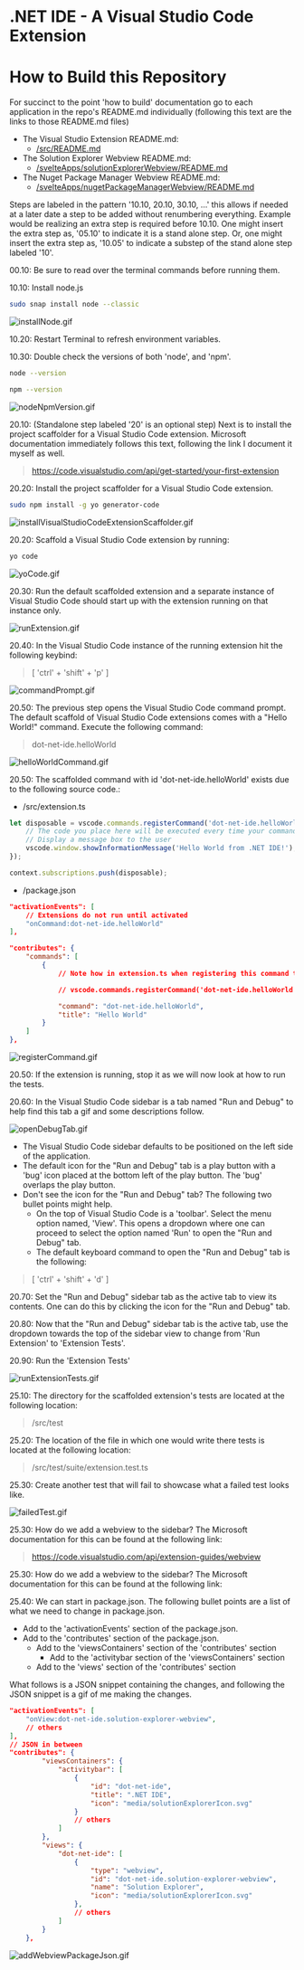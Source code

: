 # .NET IDE - A Visual Studio Code Extension

# How to Build this Repository

For succinct to the point 'how to build' documentation go to each application in the repo's README.md individually (following this text are the links to those README.md files)

- The Visual Studio Extension README.md:
    - [/src/README.md](/src/README.md)
- The Solution Explorer Webview README.md:
    - [/svelteApps/solutionExplorerWebview/README.md](/svelteApps/solutionExplorerWebview/README.md)
- The Nuget Package Manager Webview README.md:
    - [/svelteApps/nugetPackageManagerWebview/README.md](/svelteApps/nugetPackageManagerWebview/README.md)

Steps are labeled in the pattern '10.10, 20.10, 30.10, ...' this allows if needed at a later date a step to be added without renumbering everything. Example would be realizing an extra step is required before 10.10. One might insert the extra step as, '05.10' to indicate it is a stand alone step. Or, one might insert the extra step as, '10.05' to indicate a substep of the stand alone step labeled '10'.

00.10: Be sure to read over the terminal commands before running them.

10.10: Install node.js

``` bash
sudo snap install node --classic
```

![installNode.gif](/DocumentationImages/Root-README-Images/installNode.gif)

10.20: Restart Terminal to refresh environment variables.

10.30: Double check the versions of both 'node', and 'npm'.

``` bash
node --version
```

``` bash
npm --version
```

![nodeNpmVersion.gif](/DocumentationImages/Root-README-Images/nodeNpmVersion.gif)

20.10: (Standalone step labeled '20' is an optional step) Next is to install the project scaffolder for a Visual Studio Code extension. Microsoft documentation immediately follows this text, following the link I document it myself as well.

> https://code.visualstudio.com/api/get-started/your-first-extension

20.20: Install the project scaffolder for a Visual Studio Code extension.

``` bash
sudo npm install -g yo generator-code
```

![installVisualStudioCodeExtensionScaffolder.gif](/DocumentationImages/Root-README-Images/installVisualStudioCodeExtensionScaffolder.gif)

20.20: Scaffold a Visual Studio Code extension by running:

``` bash
yo code
```

![yoCode.gif](/DocumentationImages/Root-README-Images/yoCode.gif)

20.30: Run the default scaffolded extension and a separate instance of Visual Studio Code should start up with the extension running on that instance only.

![runExtension.gif](/DocumentationImages/Root-README-Images/runExtension.gif)

20.40: In the Visual Studio Code instance of the running extension hit the following keybind:

> [ 'ctrl' + 'shift' + 'p' ]

![commandPrompt.gif](/DocumentationImages/Root-README-Images/commandPrompt.gif)

20.50: The previous step opens the Visual Studio Code command prompt. The default scaffold of Visual Studio Code extensions comes with a "Hello World!" command. Execute the following command:

> dot-net-ide.helloWorld

![helloWorldCommand.gif](/DocumentationImages/Root-README-Images/helloWorldCommand.gif)

20.50: The scaffolded command with id 'dot-net-ide.helloWorld' exists due to the following source code.:

- /src/extension.ts
``` typescript
let disposable = vscode.commands.registerCommand('dot-net-ide.helloWorld', () => {
    // The code you place here will be executed every time your command is executed
    // Display a message box to the user
    vscode.window.showInformationMessage('Hello World from .NET IDE!');
});

context.subscriptions.push(disposable);
```

- /package.json

``` json
"activationEvents": [
    // Extensions do not run until activated
    "onCommand:dot-net-ide.helloWorld"
],
```

``` json
"contributes": {
    "commands": [
        {
            // Note how in extension.ts when registering this command the 'command' property below matches what is passed to the 'registerCommand' method.

            // vscode.commands.registerCommand('dot-net-ide.helloWorld'

            "command": "dot-net-ide.helloWorld",
            "title": "Hello World"
        }
    ]
},
```

![registerCommand.gif](/DocumentationImages/Root-README-Images/registerCommand.gif)

20.50: If the extension is running, stop it as we will now look at how to run the tests.

20.60: In the Visual Studio Code sidebar is a tab named "Run and Debug" to help find this tab a gif and some descriptions follow.

![openDebugTab.gif](/DocumentationImages/Root-README-Images/openDebugTab.gif)

- The Visual Studio Code sidebar defaults to be positioned on the left side of the application.
- The default icon for the "Run and Debug" tab is a play button with a 'bug' icon placed at the bottom left of the play button. The 'bug' overlaps the play button.
- Don't see the icon for the "Run and Debug" tab? The following two bullet points might help.
    - On the top of Visual Studio Code is a 'toolbar'. Select the menu option named, 'View'. This opens a dropdown where one can proceed to select the option named 'Run' to open the "Run and Debug" tab.
    - The default keyboard command to open the "Run and Debug" tab is the following:

> [ 'ctrl' + 'shift' + 'd' ]

20.70: Set the "Run and Debug" sidebar tab as the active tab to view its contents. One can do this by clicking the icon for the "Run and Debug" tab.

20.80: Now that the "Run and Debug" sidebar tab is the active tab, use the dropdown towards the top of the sidebar view to change from 'Run Extension' to 'Extension Tests'.

20.90: Run the 'Extension Tests'

![runExtensionTests.gif](/DocumentationImages/Root-README-Images/runExtensionTests.gif)

25.10: The directory for the scaffolded extension's tests are located at the following location:

> /src/test

25.20: The location of the file in which one would write there tests is located at the following location:

> /src/test/suite/extension.test.ts

25.30: Create another test that will fail to showcase what a failed test looks like.

![failedTest.gif](/DocumentationImages/Root-README-Images/failedTest.gif)

25.30: How do we add a webview to the sidebar? The Microsoft documentation for this can be found at the following link:

> https://code.visualstudio.com/api/extension-guides/webview

25.30: How do we add a webview to the sidebar? The Microsoft documentation for this can be found at the following link:

25.40: We can start in package.json. The following bullet points are a list of what we need to change in package.json.

- Add to the 'activationEvents' section of the package.json.
- Add to the 'contributes' section of the package.json.
    - Add to the 'viewsContainers' section of the 'contributes' section
        - Add to the 'activitybar section of the 'viewsContainers' section
    - Add to the 'views' section of the 'contributes' section

What follows is a JSON snippet containing the changes, and following the JSON snippet is a gif of me making the changes.

``` json
"activationEvents": [
    "onView:dot-net-ide.solution-explorer-webview",
    // others
],
// JSON in between
"contributes": {
		"viewsContainers": {
			"activitybar": [
				{
					"id": "dot-net-ide",
					"title": ".NET IDE",
					"icon": "media/solutionExplorerIcon.svg"
				}
                // others
			]
		},
		"views": {
			"dot-net-ide": [
				{
					"type": "webview",
					"id": "dot-net-ide.solution-explorer-webview",
					"name": "Solution Explorer",
					"icon": "media/solutionExplorerIcon.svg"
				},
                // others
			]
		}
	},
```
![addWebviewPackageJson.gif](/DocumentationImages/Root-README-Images/addWebviewPackageJson.gif)



